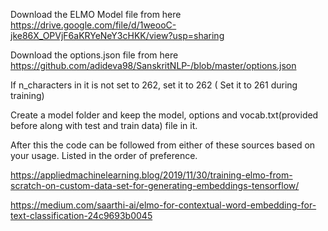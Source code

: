 Download the ELMO Model file from here <https://drive.google.com/file/d/1weooC-jke86X_OPVjF6aKRYeNeY3cHKK/view?usp=sharing>

Download the options.json file from here <https://github.com/adideva98/SanskritNLP-/blob/master/options.json>

If n_characters in it is not set to 262, set it to 262 ( Set it to 261 during training)

Create a model folder and keep the model, options and vocab.txt(provided before along with test and train data) file in it.

After this the code can be followed from either of these sources based on your usage. Listed in the order of preference.

<https://appliedmachinelearning.blog/2019/11/30/training-elmo-from-scratch-on-custom-data-set-for-generating-embeddings-tensorflow/>

<https://medium.com/saarthi-ai/elmo-for-contextual-word-embedding-for-text-classification-24c9693b0045>
